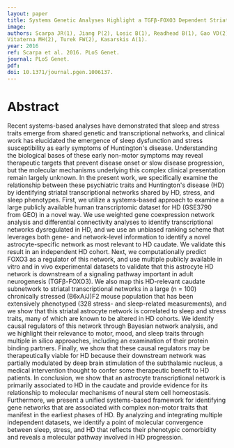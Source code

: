```yaml
---
layout: paper
title: Systems Genetic Analyses Highlight a TGFβ-FOXO3 Dependent Striatal Astrocyte Network Conserved across Species and Associated with Stress, Sleep, and Huntington's Disease.
image: 
authors: Scarpa JR(1), Jiang P(2), Losic B(1), Readhead B(1), Gao VD(2), Dudley JT(1),
Vitaterna MH(2), Turek FW(2), Kasarskis A(1).
year: 2016 
ref: Scarpa et al. 2016. PLoS Genet.
journal: PLoS Genet.
pdf: 
doi: 10.1371/journal.pgen.1006137.
---
```


# Abstract

Recent systems-based analyses have demonstrated that sleep and stress traits
emerge from shared genetic and transcriptional networks, and clinical work has
elucidated the emergence of sleep dysfunction and stress susceptibility as early 
symptoms of Huntington's disease. Understanding the biological bases of these
early non-motor symptoms may reveal therapeutic targets that prevent disease
onset or slow disease progression, but the molecular mechanisms underlying this
complex clinical presentation remain largely unknown. In the present work, we
specifically examine the relationship between these psychiatric traits and
Huntington's disease (HD) by identifying striatal transcriptional networks shared
by HD, stress, and sleep phenotypes. First, we utilize a systems-based approach
to examine a large publicly available human transcriptomic dataset for HD
(GSE3790 from GEO) in a novel way. We use weighted gene coexpression network
analysis and differential connectivity analyses to identify transcriptional
networks dysregulated in HD, and we use an unbiased ranking scheme that leverages
both gene- and network-level information to identify a novel astrocyte-specific
network as most relevant to HD caudate. We validate this result in an independent
HD cohort. Next, we computationally predict FOXO3 as a regulator of this network,
and use multiple publicly available in vitro and in vivo experimental datasets to
validate that this astrocyte HD network is downstream of a signaling pathway
important in adult neurogenesis (TGFβ-FOXO3). We also map this HD-relevant
caudate subnetwork to striatal transcriptional networks in a large (n = 100)
chronically stressed (B6xA/J)F2 mouse population that has been extensively
phenotyped (328 stress- and sleep-related measurements), and we show that this
striatal astrocyte network is correlated to sleep and stress traits, many of
which are known to be altered in HD cohorts. We identify causal regulators of
this network through Bayesian network analysis, and we highlight their relevance 
to motor, mood, and sleep traits through multiple in silico approaches, including
an examination of their protein binding partners. Finally, we show that these
causal regulators may be therapeutically viable for HD because their downstream
network was partially modulated by deep brain stimulation of the subthalamic
nucleus, a medical intervention thought to confer some therapeutic benefit to HD 
patients. In conclusion, we show that an astrocyte transcriptional network is
primarily associated to HD in the caudate and provide evidence for its
relationship to molecular mechanisms of neural stem cell homeostasis.
Furthermore, we present a unified systems-based framework for identifying gene
networks that are associated with complex non-motor traits that manifest in the
earliest phases of HD. By analyzing and integrating multiple independent
datasets, we identify a point of molecular convergence between sleep, stress, and
HD that reflects their phenotypic comorbidity and reveals a molecular pathway
involved in HD progression.